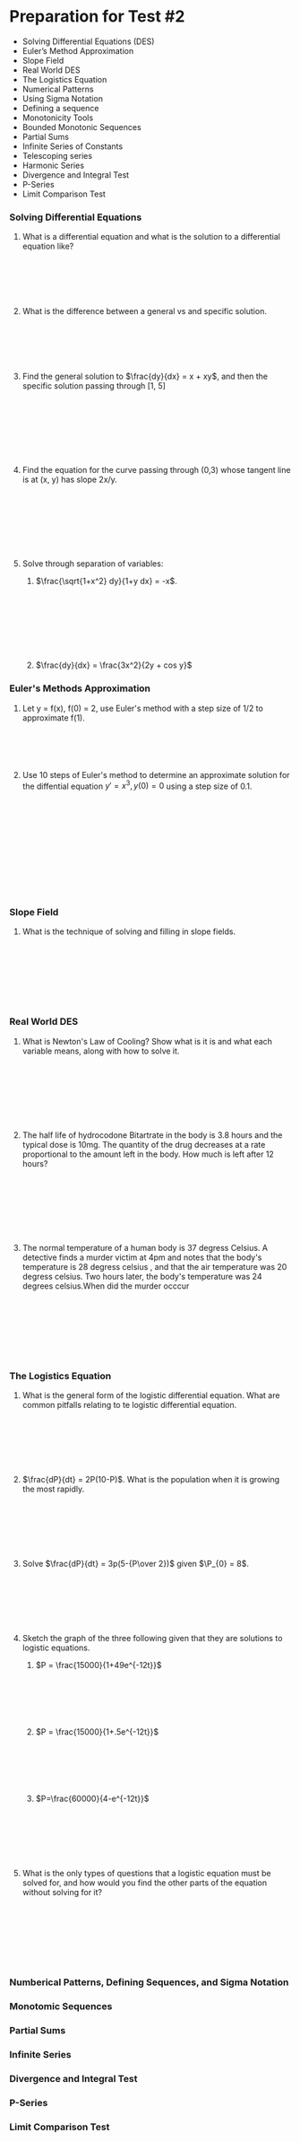 # Preparation for Test #2

- Solving Differential Equations (DES)
- Euler’s Method Approximation
- Slope Field
- Real World DES
- The Logistics Equation
- Numerical Patterns
- Using Sigma Notation
- Defining a sequence
- Monotonicity Tools
- Bounded Monotonic Sequences
- Partial Sums
- Infinite Series of Constants
- Telescoping series
- Harmonic Series
- Divergence and Integral Test
- P-Series
- Limit Comparison Test

### Solving Differential Equations

1. What is a differential equation and what is the solution to a differential equation like?
   <br> <br><br> <br><br> <br>

2. What is the difference between a general vs and specific solution.
   <br> <br><br> <br><br> <br>

3. Find the general solution to $\frac{dy}{dx} = x + xy$, and then the specific solution passing through [1, 5]
   <br> <br><br> <br><br> <br><br> <br>

4. Find the equation for the curve passing through (0,3) whose tangent line is at (x, y) has slope 2x/y.
   <br> <br><br> <br><br> <br><br> <br>

5. Solve through separation of variables:

   1. $\frac{\sqrt{1+x^2} dy}{1+y dx} = -x$.
      <br> <br><br> <br><br> <br><br> <br>

   2. $\frac{dy}{dx} = \frac{3x^2}{2y + cos y}$

### Euler's Methods Approximation

1. Let y = f(x), f(0) = 2, use Euler's method with a step size of 1/2 to approximate f(1).
   <br> <br><br> <br><br> <br>
2. Use 10 steps of Euler's method to determine an approximate solution for the diffential equation $y'=x^3, y(0)=0$ using a step size of 0.1.

<br> <br><br> <br><br> <br><br> <br><br> <br>

### Slope Field

1. What is the technique of solving and filling in slope fields.
   <br> <br><br> <br><br> <br><br> <br>

### Real World DES

1. What is Newton's Law of Cooling? Show what is it is and what each variable means, along with how to solve it.
   <br> <br><br> <br><br> <br><br> <br>

2. The half life of hydrocodone Bitartrate in the body is 3.8 hours and the typical dose is 10mg. The quantity of the drug decreases at a rate proportional to the amount left in the body. How much is left after 12 hours?
   <br> <br><br> <br><br> <br><br> <br>

3. The normal temperature of a human body is 37 degress Celsius. A detective finds a murder victim at 4pm and notes that the body's temperature is 28 degress celsius , and that the air temperature was 20 degress celsius. Two hours later, the body's temperature was 24 degrees celsius.When did the murder occcur
   <br> <br><br> <br><br> <br><br> <br>

### The Logistics Equation

1. What is the general form of the logistic differential equation. What are common pitfalls relating to te logistic differential equation.
   <br> <br> <br> <br> <br> <br> <br>

2. $\frac{dP}{dt} = 2P(10-P)$. What is the population when it is growing the most rapidly.
   <br> <br> <br> <br> <br> <br> <br>

3. Solve $\frac{dP}{dt} = 3p(5-{P\over 2})$ given $\P_{0} = 8$.
   <br> <br> <br> <br> <br> <br> <br>
4. Sketch the graph of the three following given that they are solutions to logistic equations.

   1. $P = \frac{15000}{1+49e^{-12t}}$
      <br><br><br><br><br><br><br>
   2. $P = \frac{15000}{1+.5e^{-12t}}$
      <br><br><br><br><br><br><br>
   3. $P=\frac{60000}{4-e^{-12t}}$
      <br><br><br><br><br><br><br>

5. What is the only types of questions that a logistic equation must be solved for, and how would you find the other parts of the equation without solving for it?
   <br><br><br><br><br><br><br><br>



### Numberical Patterns, Defining Sequences, and Sigma Notation

### Monotomic Sequences

### Partial Sums

### Infinite Series

### Divergence and Integral Test

### P-Series

### Limit Comparison Test
